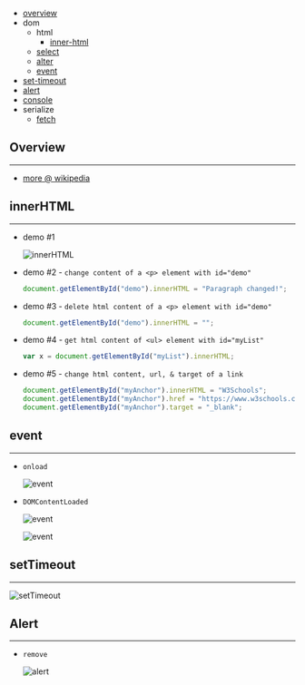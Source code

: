 * [overview](#overview)
* dom
	* html
		* [inner-html](#inner-html)
	* [select](./dom/select)
	* [alter](./dom/alter)
	* [event](#event)
* [set-timeout](#set-timeout)
* [alert](#alert)
* [console](./console)
* serialize
	* [fetch](./serialize/fetch)

## Overview <a name="overview"></a>

---

* [more @ wikipedia](https://en.wikipedia.org/wiki/JavaScript)

## innerHTML <a name="inner-html"></a>

---

* demo #1

	![innerHTML](_asset/img/02.png)

* demo #2 - `change content of a <p> element with id="demo"`

	```js
	document.getElementById("demo").innerHTML = "Paragraph changed!";
	```

* demo #3 - `delete html content of a <p> element with id="demo"`

	```js
	document.getElementById("demo").innerHTML = "";
	```

* demo #4 - `get html content of <ul> element with id="myList"`

	```js
	var x = document.getElementById("myList").innerHTML;
	```

* demo #5 - `change html content, url, & target of a link`

	```js
	document.getElementById("myAnchor").innerHTML = "W3Schools";
	document.getElementById("myAnchor").href = "https://www.w3schools.com";
	document.getElementById("myAnchor").target = "_blank";
	```

## event <a name="event"></a>

---

* `onload`

	![event](_asset/img/03.png)

* `DOMContentLoaded`

	![event](_asset/img/04.png)

	![event](_asset/img/05.png)

## setTimeout <a name="set-timeout"></a>

---

![setTimeout](_asset/img/00.png)

## Alert <a name="alert"></a>

---

* `remove`

	![alert](_asset/img/01.png)
